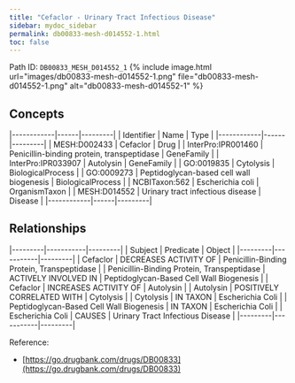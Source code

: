 ```yaml
---
title: "Cefaclor - Urinary Tract Infectious Disease"
sidebar: mydoc_sidebar
permalink: db00833-mesh-d014552-1.html
toc: false 
---
```



Path ID: `DB00833_MESH_D014552_1`
{% include image.html url="images/db00833-mesh-d014552-1.png" file="db00833-mesh-d014552-1.png" alt="db00833-mesh-d014552-1" %}

## Concepts

|------------|------|---------|
| Identifier | Name | Type    |
|------------|------|---------|
| MESH:D002433 | Cefaclor | Drug |
| InterPro:IPR001460 | Penicillin-binding protein, transpeptidase | GeneFamily |
| InterPro:IPR033907 | Autolysin | GeneFamily |
| GO:0019835 | Cytolysis | BiologicalProcess |
| GO:0009273 | Peptidoglycan-based cell wall biogenesis | BiologicalProcess |
| NCBITaxon:562 | Escherichia coli | OrganismTaxon |
| MESH:D014552 | Urinary tract infectious disease | Disease |
|------------|------|---------|

## Relationships

|---------|-----------|---------|
| Subject | Predicate | Object  |
|---------|-----------|---------|
| Cefaclor | DECREASES ACTIVITY OF | Penicillin-Binding Protein, Transpeptidase |
| Penicillin-Binding Protein, Transpeptidase | ACTIVELY INVOLVED IN | Peptidoglycan-Based Cell Wall Biogenesis |
| Cefaclor | INCREASES ACTIVITY OF | Autolysin |
| Autolysin | POSITIVELY CORRELATED WITH | Cytolysis |
| Cytolysis | IN TAXON | Escherichia Coli |
| Peptidoglycan-Based Cell Wall Biogenesis | IN TAXON | Escherichia Coli |
| Escherichia Coli | CAUSES | Urinary Tract Infectious Disease |
|---------|-----------|---------|

Reference: 
  - [https://go.drugbank.com/drugs/DB00833](https://go.drugbank.com/drugs/DB00833)
